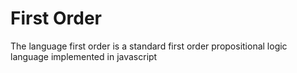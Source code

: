 # First Order 

The language first order is a standard first order propositional logic language implemented in javascript